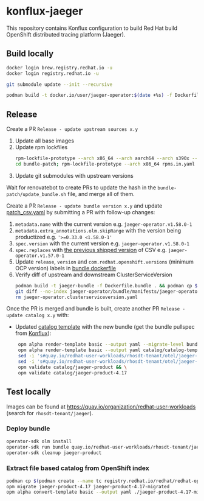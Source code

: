# konflux-jaeger

This repository contains Konflux configuration to build Red Hat build OpenShift distributed tracing platform (Jaeger).

## Build locally

```bash
docker login brew.registry.redhat.io -u
docker login registry.redhat.io -u

git submodule update --init --recursive

podman build -t docker.io/user/jaeger-operator:$(date +%s) -f Dockerfile.operator 
```

## Release

Create a PR `Release - update upstream sources x.y`
1. Update all base images
1. Update rpm lockfiles
   ```bash
   rpm-lockfile-prototype --arch x86_64 --arch aarch64 --arch s390x --arch ppc64le -f Dockerfile.operator rpms.in.yaml --outfile rpms.lock.yaml
   cd bundle-patch; rpm-lockfile-prototype --arch x86_64 rpms.in.yaml --outfile rpms.lock.yaml
   ```
1. Update git submodules with upstream versions

Wait for renovatebot to create PRs to update the hash in the `bundle-patch/update_bundle.sh` file, and merge all of them.

Create a PR `Release - update bundle version x.y` and update [patch_csv.yaml](./bundle-patch/patch_csv.yaml) by submitting a PR with follow-up changes:
1. `metadata.name` with the current version e.g. `jaeger-operator.v1.58.0-1`
1. `metadata.extra_annotations.olm.skipRange` with the version being productized e.g. `'>=0.33.0 <1.58.0-1'`
1. `spec.version` with the current version e.g. `jaeger-operator.v1.58.0-1`
1. `spec.replaces` with [the previous shipped version](https://catalog.redhat.com/software/containers/rhosdt/jaeger-operator-bundle/613b50f3a052bb39f2c5f31e) of CSV e.g. `jaeger-operator.v1.57.0-1`
1. Update `release`, `version` and `com.redhat.openshift.versions` (minimum OCP version) labels in [bundle dockerfile](./Dockerfile.bundle)
1. Verify diff of upstream and downstream ClusterServiceVersion
   ```bash
   podman build -t jaeger-bundle -f Dockerfile.bundle . && podman cp $(podman create jaeger-bundle):/manifests/jaeger-operator.clusterserviceversion.yaml .
   git diff --no-index jaeger-operator/bundle/manifests/jaeger-operator.clusterserviceversion.yaml jaeger-operator.clusterserviceversion.yaml
   rm jaeger-operator.clusterserviceversion.yaml
   ```

Once the PR is merged and bundle is built, create another PR `Release - update catalog x.y` with:
* Updated [catalog template](./catalog/catalog-template.yaml) with the new bundle (get the bundle pullspec from [Konflux](https://console.redhat.com/application-pipeline/workspaces/rhosdt/applications/jaeger/components/jaeger-bundle)):
   ```bash
    opm alpha render-template basic --output yaml --migrate-level bundle-object-to-csv-metadata catalog/catalog-template.yaml > catalog/jaeger-product-4.17/catalog.yaml && \
    opm alpha render-template basic --output yaml catalog/catalog-template.yaml > catalog/jaeger-product/catalog.yaml && \
    sed -i 's#quay.io/redhat-user-workloads/rhosdt-tenant/otel/jaeger-bundle#registry.redhat.io/rhosdt/jaeger-operator-bundle#g' catalog/jaeger-product-4.17/catalog.yaml  && \
    sed -i 's#quay.io/redhat-user-workloads/rhosdt-tenant/otel/jaeger-bundle#registry.redhat.io/rhosdt/jaeger-operator-bundle#g' catalog/jaeger-product/catalog.yaml  && \
    opm validate catalog/jaeger-product && \
    opm validate catalog/jaeger-product-4.17
   ```

## Test locally

Images can be found at https://quay.io/organization/redhat-user-workloads (search for `rhosdt-tenant/jaeger`).

### Deploy bundle

```bash
operator-sdk olm install
operator-sdk run bundle quay.io/redhat-user-workloads/rhosdt-tenant/jaeger/jaeger-bundle-quay@sha256:a09e1fa7c42b3f89b8a74e83d9d8c5b501ef9cd356612d6e146646df1f3d5800
operator-sdk cleanup jaeger-product
```

### Extract file based catalog from OpenShift index

```bash
podman cp $(podman create --name tc registry.redhat.io/redhat/redhat-operator-index:v4.17):/configs/jaeger-product jaeger-product-4.17 && podman rm tc
opm migrate jaeger-product-4.17 jaeger-product-4.17-migrated
opm alpha convert-template basic --output yaml ./jaeger-product-4.17-migrated/jaeger-product/catalog.json > catalog/catalog-template.yaml
```
